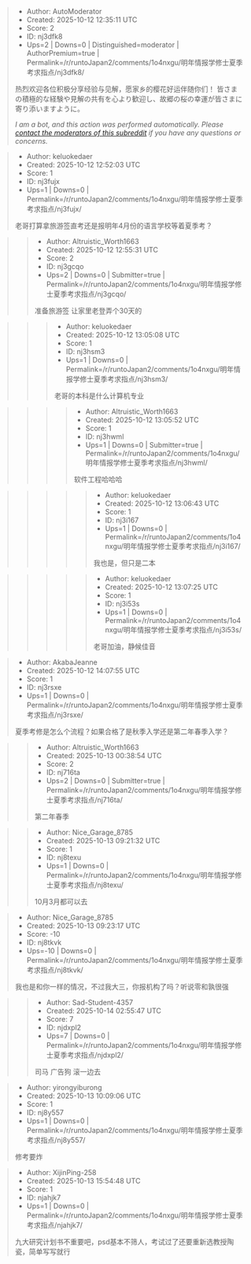 > - Author: AutoModerator
> - Created: 2025-10-12 12:35:11 UTC
> - Score: 2
> - ID: nj3dfk8
> - Ups=2 | Downs=0 | Distinguished=moderator | AuthorPremium=true | Permalink=/r/runtoJapan2/comments/1o4nxgu/明年情报学修士夏季考求指点/nj3dfk8/
>
> 热烈欢迎各位积极分享经验与见解，愿家乡的樱花好运伴随你们！
> 皆さまの積極的な経験や見解の共有を心より歓迎し、故郷の桜の幸運が皆さまに寄り添いますように。
> 
> *I am a bot, and this action was performed automatically. Please [contact the moderators of this subreddit](/message/compose/?to=/r/runtoJapan2) if you have any questions or concerns.*

> - Author: keluokedaer
> - Created: 2025-10-12 12:52:03 UTC
> - Score: 1
> - ID: nj3fujx
> - Ups=1 | Downs=0 | Permalink=/r/runtoJapan2/comments/1o4nxgu/明年情报学修士夏季考求指点/nj3fujx/
>
> 老哥打算拿旅游签直考还是报明年4月份的语言学校等着夏季考？

>> - Author: Altruistic_Worth1663
>> - Created: 2025-10-12 12:55:31 UTC
>> - Score: 2
>> - ID: nj3gcqo
>> - Ups=2 | Downs=0 | Submitter=true | Permalink=/r/runtoJapan2/comments/1o4nxgu/明年情报学修士夏季考求指点/nj3gcqo/
>>
>> 准备旅游签 让家里老登弄个30天的

>>> - Author: keluokedaer
>>> - Created: 2025-10-12 13:05:08 UTC
>>> - Score: 1
>>> - ID: nj3hsm3
>>> - Ups=1 | Downs=0 | Permalink=/r/runtoJapan2/comments/1o4nxgu/明年情报学修士夏季考求指点/nj3hsm3/
>>>
>>> 老哥的本科是什么计算机专业

>>>> - Author: Altruistic_Worth1663
>>>> - Created: 2025-10-12 13:05:52 UTC
>>>> - Score: 1
>>>> - ID: nj3hwml
>>>> - Ups=1 | Downs=0 | Submitter=true | Permalink=/r/runtoJapan2/comments/1o4nxgu/明年情报学修士夏季考求指点/nj3hwml/
>>>>
>>>> 软件工程哈哈哈

>>>>> - Author: keluokedaer
>>>>> - Created: 2025-10-12 13:06:43 UTC
>>>>> - Score: 1
>>>>> - ID: nj3i167
>>>>> - Ups=1 | Downs=0 | Permalink=/r/runtoJapan2/comments/1o4nxgu/明年情报学修士夏季考求指点/nj3i167/
>>>>>
>>>>> 我也是，但只是二本

>>>>> - Author: keluokedaer
>>>>> - Created: 2025-10-12 13:07:25 UTC
>>>>> - Score: 1
>>>>> - ID: nj3i53s
>>>>> - Ups=1 | Downs=0 | Permalink=/r/runtoJapan2/comments/1o4nxgu/明年情报学修士夏季考求指点/nj3i53s/
>>>>>
>>>>> 老哥加油，静候佳音

> - Author: AkabaJeanne
> - Created: 2025-10-12 14:07:55 UTC
> - Score: 1
> - ID: nj3rsxe
> - Ups=1 | Downs=0 | Permalink=/r/runtoJapan2/comments/1o4nxgu/明年情报学修士夏季考求指点/nj3rsxe/
>
> 夏季考修是怎么个流程？如果合格了是秋季入学还是第二年春季入学？

>> - Author: Altruistic_Worth1663
>> - Created: 2025-10-13 00:38:54 UTC
>> - Score: 2
>> - ID: nj716ta
>> - Ups=2 | Downs=0 | Submitter=true | Permalink=/r/runtoJapan2/comments/1o4nxgu/明年情报学修士夏季考求指点/nj716ta/
>>
>> 第二年春季

>> - Author: Nice_Garage_8785
>> - Created: 2025-10-13 09:21:32 UTC
>> - Score: 1
>> - ID: nj8texu
>> - Ups=1 | Downs=0 | Permalink=/r/runtoJapan2/comments/1o4nxgu/明年情报学修士夏季考求指点/nj8texu/
>>
>> 10月3月都可以去

> - Author: Nice_Garage_8785
> - Created: 2025-10-13 09:23:17 UTC
> - Score: -10
> - ID: nj8tkvk
> - Ups=-10 | Downs=0 | Permalink=/r/runtoJapan2/comments/1o4nxgu/明年情报学修士夏季考求指点/nj8tkvk/
>
> 我也是和你一样的情况，不过我大三，你报机构了吗？听说零和孰很强

>> - Author: Sad-Student-4357
>> - Created: 2025-10-14 02:55:47 UTC
>> - Score: 7
>> - ID: njdxpl2
>> - Ups=7 | Downs=0 | Permalink=/r/runtoJapan2/comments/1o4nxgu/明年情报学修士夏季考求指点/njdxpl2/
>>
>> 司马 广告狗 滚一边去

> - Author: yirongyiburong
> - Created: 2025-10-13 10:09:06 UTC
> - Score: 1
> - ID: nj8y557
> - Ups=1 | Downs=0 | Permalink=/r/runtoJapan2/comments/1o4nxgu/明年情报学修士夏季考求指点/nj8y557/
>
> 修考要炸

> - Author: XijinPing-258
> - Created: 2025-10-13 15:54:48 UTC
> - Score: 1
> - ID: njahjk7
> - Ups=1 | Downs=0 | Permalink=/r/runtoJapan2/comments/1o4nxgu/明年情报学修士夏季考求指点/njahjk7/
>
> 九大研究计划书不重要吧，psd基本不筛人，考试过了还要重新选教授陶瓷，简单写写就行

